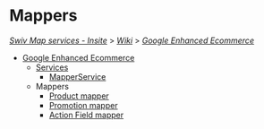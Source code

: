 # Mappers
[_Swiv Map services - Insite_](../../../readme.md) > [_Wiki_](../../) > [_Google Enhanced Ecommerce_](../)

- [Google Enhanced Ecommerce](../)
    - [Services](../services)
        - [MapperService](../services/mapper.md)
    - Mappers
        - [Product mapper](product.md)
        - [Promotion mapper](promotion.md)
        - [Action Field mapper](action-field.md)
